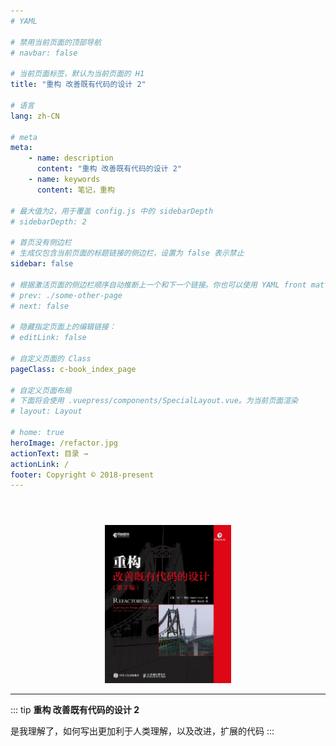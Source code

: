 ```yaml
---
# YAML

# 禁用当前页面的顶部导航
# navbar: false

# 当前页面标签，默认为当前页面的 H1
title: "重构 改善既有代码的设计 2"

# 语言
lang: zh-CN

# meta
meta:
    - name: description
      content: "重构 改善既有代码的设计 2"
    - name: keywords
      content: 笔记，重构

# 最大值为2，用于覆盖 config.js 中的 sidebarDepth
# sidebarDepth: 2

# 首页没有侧边栏
# 生成仅包含当前页面的标题链接的侧边栏，设置为 false 表示禁止
sidebar: false

# 根据激活页面的侧边栏顺序自动推断上一个和下一个链接。你也可以使用 YAML front matter 来显式覆盖或禁用它们：
# prev: ./some-other-page
# next: false

# 隐藏指定页面上的编辑链接：
# editLink: false

# 自定义页面的 Class
pageClass: c-book_index_page

# 自定义页面布局
# 下面将会使用 .vuepress/components/SpecialLayout.vue。为当前页面渲染
# layout: Layout

# home: true
heroImage: /refactor.jpg
actionText: 目录 →
actionLink: /
footer: Copyright © 2018-present
---
```


<div style="text-align: center; padding-top: 2.6rem" >
<img src=../.vuepress/public/refactor.jpg style="width:500px; max-width: 40%; ">
</div>

---

::: tip
**重构 改善既有代码的设计 2**

是我理解了，如何写出更加利于人类理解，以及改进，扩展的代码
:::
